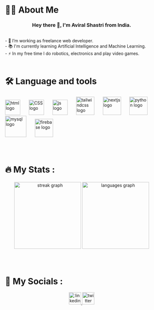
<h1 align="left">👩‍💻  About Me</h1>

<h3 align="center" >
Hey there 👋, I'm Aviral Shastri from India.
</h3>

<p align="left"> 
  <br>- 🔭 I’m working as freelance web developer.<br>- 📚 I'm currently learning Artificial Intelligence and Machine Learning.<br>- ⚡ In my free time I do robotics, electronics and play video games.<br><br></p>
  
###

<h1 align="left">🛠 Language and tools</h1>

###

<div align="left" >
  <img src="https://cdn.jsdelivr.net/gh/devicons/devicon/icons/html5/html5-original.svg" height="50" alt="html logo" />
  <img width="20" />
  <img src="https://cdn.jsdelivr.net/gh/devicons/devicon/icons/css3/css3-original.svg" height="50" alt="CSS logo" />
  <img width="20" />
  <img src="https://cdn.jsdelivr.net/gh/devicons/devicon/icons/javascript/javascript-original.svg" height="50" alt="js logo" />
  <img width="20" />
  <img src="https://cdn.jsdelivr.net/gh/devicons/devicon/icons/tailwindcss/tailwindcss-original.svg" height="60" alt="tailwindcss logo" />
  <img width="20" />
  <img src="https://cdn.jsdelivr.net/gh/devicons/devicon/icons/nextjs/nextjs-original.svg" height="60" alt="nextjs logo" />
  <img width="20" />
  <img src="https://cdn.jsdelivr.net/gh/devicons/devicon/icons/python/python-original.svg" height="60" alt="python logo" />
  <img width="20" />
  <img src="https://cdn.jsdelivr.net/gh/devicons/devicon/icons/mysql/mysql-original-wordmark.svg" height="70" alt="mysql logo" />
  <img width="20" />
  <img src="https://cdn.jsdelivr.net/gh/devicons/devicon/icons/firebase/firebase-plain-wordmark.svg" height="60" alt="firebase logo" />
  <img width="20" />
  <p><br><br></p>
</div>

###

<h1 align="left">🔥   My Stats :</h1>


###

<div align="center">
  <img src="https://streak-stats.demolab.com?user=aviralshastri&locale=en&mode=daily&theme=dark&card_width=400&hide_border=false&border_radius=5&order=3" height="220" alt="streak graph"  />
  <img src="https://github-readme-stats.vercel.app/api/top-langs?username=aviralshastri&locale=en&hide_title=false&layout=compact&card_width=250&langs_count=5&theme=dark&hide_border=false&border_radius=5&order=3" height="220" alt="languages graph"  />
  <p><br><br></p>
</div>

###

<h1 align="left">📱   My Socials :</h1>

<div align="center">
  <a href="https://www.linkedin.com/in/aviral-shastri-104944270?utm_source=share&utm_campaign=share_via&utm_content=profile&utm_medium=android_app">
  <img src="https://img.shields.io/static/v1?message=LinkedIn&logo=linkedin&label=&color=0077B5&logoColor=white&labelColor=&style=for-the-badge" height="40" alt="linkedin logo"  />
  </a>
  <img src="https://img.shields.io/static/v1?message=Twitter&logo=twitter&label=&color=1DA1F2&logoColor=white&labelColor=&style=for-the-badge" height="40" alt="twitter logo"  />
</div>

###
